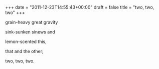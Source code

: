 +++
date = "2011-12-23T14:55:43+00:00"
draft = false
title = "two, two, two"
+++
<p>grain-heavy great gravity</p>&#13;
<p>sink-sunken sinews and</p>&#13;
<p>lemon-scented this, </p>&#13;
<p>that and the other;</p>&#13;
<p>two, two, two.</p> 
